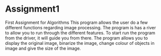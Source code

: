 # Assignment1
First Assignment for Algorithms 
This program allows the user do a few different functions regarding image processing.
The program is has a river to allow you to run through the different features.
To start run the program from the driver, it will guide you from there.
The program allows you to display the original image, binarize the image, change colour of objects in image and
give the size of the image.
